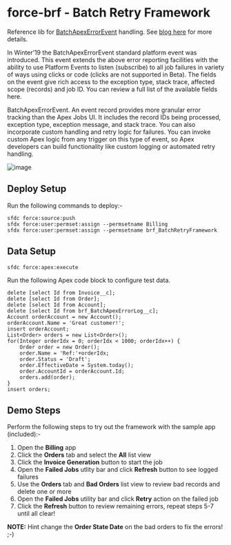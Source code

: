 # force-brf - Batch Retry Framework

Reference lib for [BatchApexErrorEvent](https://developer.salesforce.com/docs/atlas.en-us.object_reference.meta/object_reference/sforce_api_objects_batchapexerrorevent.htm) handling. See [blog here](https://developer.salesforce.com/blogs/2019/01/building-a-batch-retry-framework-with-batchapexerrorevent.html) for more details.

In Winter’19 the BatchApexErrorEvent standard platform event was introduced. This event extends the above error reporting facilities with the ability to use Platform Events to listen (subscribe) to all job failures in variety of ways using clicks or code (clicks are not supported in Beta). The fields on the event give rich access to the exception type, stack trace, affected scope (records) and job ID. You can review a full list of the available fields here.

BatchApexErrorEvent. An event record provides more granular error tracking than the Apex Jobs UI. It includes the record IDs being processed, exception type, exception message, and stack trace. You can also incorporate custom handling and retry logic for failures. You can invoke custom Apex logic from any trigger on this type of event, so Apex developers can build functionality like custom logging or automated retry handling.

![image](https://res.cloudinary.com/hzxejch6p/image/upload/c_scale,w_800/v1546556939/image_8_wdhab6.png)

Deploy Setup
------------
Run the following commands to deploy:-

```
sfdc force:source:push
sfdx force:user:permset:assign --permsetname Billing
sfdx force:user:permset:assign --permsetname brf_BatchRetryFramework
```

Data Setup
----------

```
sfdc force:apex:execute
```

Run the following Apex code block to configure test data.

```
delete [select Id from Invoice__c];
delete [select Id from Order];
delete [select Id from Account];
delete [select Id from brf_BatchApexErrorLog__c];
Account orderAccount = new Account();
orderAccount.Name = 'Great customer!';
insert orderAccount;
List<Order> orders = new List<Order>();
for(Integer orderIdx = 0; orderIdx < 1000; orderIdx++) {
    Order order = new Order();
    order.Name = 'Ref:'+orderIdx;
    order.Status = 'Draft';
    order.EffectiveDate = System.today();
    order.AccountId = orderAccount.Id;
    orders.add(order);
}
insert orders;
```

Demo Steps
----------

Perform the following steps to try out the framework with the sample app (included):-

1. Open the **Billing** app
2. Click the **Orders** tab and select the **All** list view
3. Click the **Invoice Generation** button to start the job
4. Open the **Failed Jobs** utlity bar and click **Refresh** button to see logged failures
5. Use the **Orders** tab and **Bad Orders** list view to review bad records and delete one or more
6. Open the **Failed Jobs** utility bar and click **Retry** action on the failed job
7. Click the **Refresh** button to review remaining errors, repeat steps 5-7 until all clear!

**NOTE:** Hint change the **Order State Date** on the bad orders to fix the errors! ;-)
